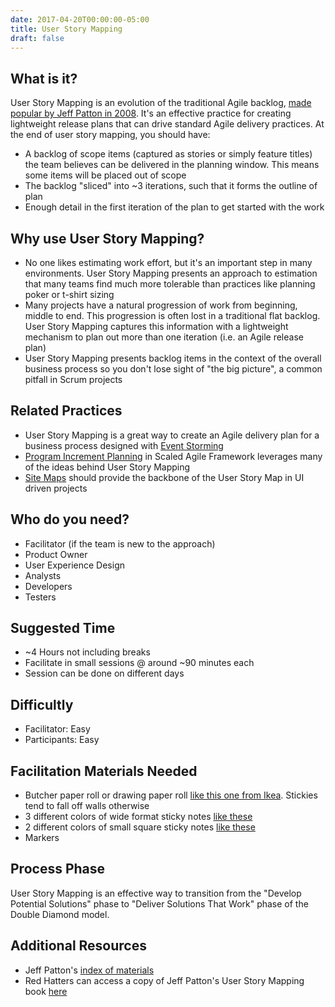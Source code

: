 ```yaml
---
date: 2017-04-20T00:00:00-05:00
title: User Story Mapping
draft: false
---
```


## What is it?

User Story Mapping is an evolution of the traditional Agile backlog, [made popular by Jeff Patton in 2008](http://jpattonassociates.com/the-new-backlog/). It's an effective practice for creating lightweight release plans that can drive standard Agile delivery practices. At the end of user story mapping, you should have:

- A backlog of scope items (captured as stories or simply feature titles) the team believes can be delivered in the planning window. This means some items will be placed out of scope
- The backlog "sliced" into ~3 iterations, such that it forms the outline of plan
- Enough detail in the first iteration of the plan to get started with the work


## Why use User Story Mapping?

- No one likes estimating work effort, but it's an important step in many environments. User Story Mapping presents an approach to estimation that many teams find much more tolerable than practices like planning poker or t-shirt sizing
- Many projects have a natural progression of work from beginning, middle to end. This progression is often lost in a traditional flat backlog. User Story Mapping captures this information with a lightweight mechanism to plan out more than one iteration (i.e. an Agile release plan)
- User Story Mapping presents backlog items in the context of the overall business process so you don't lose sight of "the big picture", a common pitfall in Scrum projects


## Related Practices

- User Story Mapping is a great way to create an Agile delivery plan for a business process designed with [Event Storming](/technique/event-storming/)
- [Program Increment Planning](http://www.scaledagileframework.com/pi-planning/) in Scaled Agile Framework leverages many of the ideas behind User Story Mapping
- [Site Maps](https://methods.18f.gov/decide/site-mapping/) should provide the backbone of the User Story Map in UI driven projects


## Who do you need?

- Facilitator (if the team is new to the approach)
- Product Owner
- User Experience Design
- Analysts
- Developers
- Testers


## Suggested Time

- ~4 Hours not including breaks
- Facilitate in small sessions @ around ~90 minutes each
- Session can be done on different days


## Difficultly
- Facilitator: Easy
- Participants: Easy


## Facilitation Materials Needed
- Butcher paper roll or drawing paper roll [like this one from Ikea](http://www.ikea.com/us/en/catalog/products/80324072/). Stickies tend to fall off walls otherwise
- 3 different colors of wide format sticky notes [like these](https://www.amazon.com/Post-Notes-Cape-Collection-655-5PK/dp/B00006JNNG)
- 2 different colors of small square sticky notes [like these](https://www.amazon.com/dp/B01N1UE0JY?psc=1)
- Markers


## Process Phase
User Story Mapping is an effective way to transition from the "Develop Potential Solutions" phase to "Deliver Solutions That Work" phase of the Double Diamond model.


## Additional Resources
- Jeff Patton's [index of materials](http://jpattonassociates.com/user-story-mapping/)
- Red Hatters can access a copy of Jeff Patton's User Story Mapping book [here](https://mojo.redhat.com/docs/DOC-1024866)
